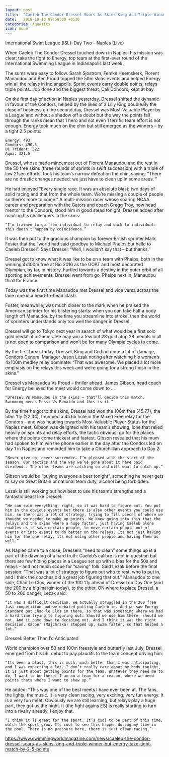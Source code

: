 ```yaml
---
layout: post
title:  "Caeleb The Condor Dressel Soars As Skins King And Triple Winner But Energy Take Tight Match By 2.5 Points"
date:   2019-10-13 09:58:00 +0530
categories: Aquatics
icon: none
---
```


International Swim League (ISL): Day Two – Naples (Live)

When Caeleb The Condor Dressel touched down in Naples, his mission was clear: take the fight to Energy, top team at the first-ever round of the International Swimming League in Indianapolis last week.

The sums were easy to follow. Sarah Sjostrom, Femke Heemskerk, Florent Manaudou and Ben Proud topped the 50m skins events and helped Energy win all the relays in Indianapolis. Sprint events carry double points; relays triple points. Job done and the biggest threat, Cali Condors, kept at bay.

On the first day of action in Naples yesterday, Dressel shifted the dynamic in favour of the Condors, helped by the likes of a Lilly King double.By the close of business on the second day, Dressel was Most-Valuable Player by a League and without a shadow off a doubt but the way the points fall through the ranks mean that 1 hero and not even 1 terrific team effort is not enough. Energy took much on the chin but still emerged as the winners – by a tight 2.5 points:

    Energy: 493
    Condors: 490.5
    DC Trident: 322
    Aqua: 321.5

Dressel, whose made mincemeat out of Florent Manaudou and the rest in the 50 free skins (three rounds of sprints in swift succession) with a triple of low 21sec efforts,  took his team’s narrow defeat on the chin, saying: “There are no drastic changes needed: we just have to clean up in some areas. ”

He had enjoyed “Every single race. It was an absolute blast; two days of solid racing and that from the whole team. We’re missing a couple of people so there’s more to come.” A multi-mission racer whose soaring NCAA career and preparation with the Gators and coach Gregg Troy, now head mentor to the Condors, stood him in good stead tonight, Dressel added after mauling his challengers in the skins:

    “I’m trained to go from individual to relay and back to individual: this doesn’t happen by coincidence.”

It was then put to the gracious champion by forever British sprinter Mark Foster that the “world had said goodbye to Michael Phelps but hello to Caeleb Dressel”. Says Dressel: “Well, I wouldn’t say that – but thanks.”

Dressel got to know what it was like to be on a team with Phelps, both in the winning 4x100m free at Rio 2016 as the GOAT and most decorated Olympian, by far, in history, hurtled towards  a destiny in the outer orbit of all sporting achievements. Dressel went from go, Phelps next in, Manaudou third for France.

Today was the first time Manaudou met Dressel and vice versa across the lane rope in a head-to-head clash.

Foster, meanwhile, was much closer to the mark when he praised the American sprinter for his blistering starts: when you can take half a body length off Manaudou by the time you streamline into stroke, then the world of sprinters understands only too well the danger in Dressel.

Dressel will go to Tokyo next year in search of what would be a first solo gold medal at a Games. He may win a few but 23 gold atop 28 medals in all is not open to comparison and won’t be for many Olympic cycles to come.

By the first break today, Dressel, King and Co had done a lot of damage, Condors General Manager  Jason Lezak noting after watching his women’s 4x100m medley relay dominate: “That was awesome. We placed a lot more emphasis on the relays this week and we’re going for a strong finish in the skins.”

Dressel vs Manaudou Vs Proud – thriller ahead. James Gibson, head coach for Energy believed the meet would come down to …

    “Dressel Vs Manaudou in the skins – that’ll decide this match. Swimming needs Messi Vs Ronaldo and this is it.”

By the time he got to the skins, Dressel had won the 100m free (45.77), the 50m ‘fly (22.34), thumped a 45.65 hole in the Mixed Free relay for the Condors – and was heading towards Most-Valuable Player Status for the Naples meet.
Gibson was delighted with his team’s showing, Ione that relied heavily on sprints and relay efforts, the tactic obvious: go for the places where the points come thickest and fastest. Gibson revealed that his mum had spoken to him win the phone earlier in the day after the Condors led on day 1 in Naples and reminded him to take a Churchillian approach to Day 2:

    “Never give up, never surrender… I’m pleased with the start of the season. Our tactics and the way we’ve gone about it have paid dividends. The other teams are catching on and will want to catch up.”

Gibson would be “buying everyone a beer tonight”, something he never gets to say on Great Britain or national team duty, alcohol being forbidden.

Lezak is still working out how best to use his team’s strengths and a fantastic beast like Dressel:

    “He can swim everything, right, so it was hard to figure out. You put him in the obvious events but there is also other events you could use him, so there was a lot of strategy, trying to fill pieces of where we thought we needed to make up points. We knew going into this that the relays and the skins where a huge factor, just having Caeleb alone enables us to save certain people, to move certain people out of events or into events to do better on the relays. Its not just having him for the one relay, its not using other people and having them as well.”
As Naples came to a close, Dressel’s “need to clean” some things up is a part of the dawning of a hard truth: Caeleb’s calibre is not in question but there are few hiding places in a League set up with a bias for the 50s and relays – and not much scope for “saving” folk.
Said Lezak before the final session: “That was a lot of strategy to figure out who to rest, who to put in, and I think the coaches did a great job figuring that out.”
Manaudou to one side, Chad Le Clos, winner of the 100 ‘fly ahead of Dressel on Day One (and the 200 by a big margin today), to the other. ON where to place Dressel, a 50 to 200 danger, Lezak said:

    “It was a difficult decision, we actually struggled in the 200 free last competition and we debated putting Caeleb in. And we saw Energy Standard put Chad le Clos in there, so that was something where we had a hard time trying to figuring out: Should we use him there, should we not. And it came down to deciding not. And I think it was the right decision. Kacper (Majchrzka) stepped up, swam faster, so that helped a lot.”

Dressel: Better Than I’d Anticipated

World champion over 50 and 100m freestyle and butterfly last July, Dressel emerged from his ISL debut to pay plaudits to the team concept driving him:

    “Its been a blast, this is much, much better than I was anticipating, and I was expecting a lot. I don’t really care about my body tonight, it is just about getting points for the team. Whatever they need me to do, I want to be there. I am on a team for a reason, where we need points thats where I want to show up.”

He added: “This was one of the best meets I have ever been at. The fans, the lights, the music. It is very clean racing, very exciting, very fun energy. It is a very fun meet. Obviously we are still learning, but relays play a huge part, they got us the night. It (the fight agains ES) is really starting to turn into a rivalry already, I enjoy that.

    “I think it is great for the sport. It’s cool to be part of this time, watch the sport grow. Its cool to see this happen during my time in the pool. There is no pressure here, there is just clean racing.”
https://www.swimmingworldmagazine.com/news/caeleb-the-condor-dressel-soars-as-skins-king-and-triple-winner-but-energy-take-tight-match-by-2-5-points
